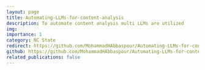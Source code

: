 ```yaml
---
layout: page
title: Automating-LLMs-for-content-analysis
description: To automate content analysis multi LLMs are utilized
img: 
importance: 1
category: NC State
redirect: https://github.com/MohammadHAbbaspour/Automating-LLMs-for-content-analysis/tree/aca
github: https://github.com/MohammadHAbbaspour/Automating-LLMs-for-content-analysis/tree/aca
related_publications: false
---
```

